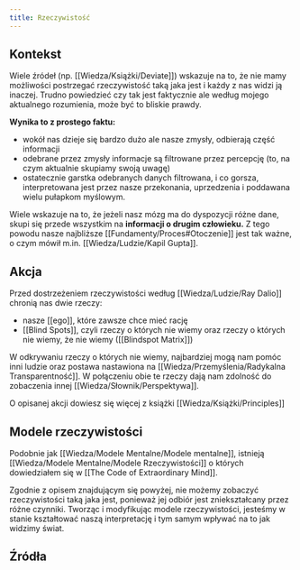```yaml
---
title: Rzeczywistość
---
```


## Kontekst
Wiele źródeł (np. [[Wiedza/Książki/Deviate]]) wskazuje na to, że nie mamy możliwości postrzegać rzeczywistość taką jaka jest i każdy z nas widzi ją inaczej. Trudno powiedzieć czy tak jest faktycznie ale według mojego aktualnego rozumienia, może być to bliskie prawdy. 

**Wynika to z prostego faktu:** 
- wokół nas dzieje się bardzo dużo ale nasze zmysły, odbierają część informacji
- odebrane przez zmysły informacje są filtrowane przez percepcję (to, na czym aktualnie skupiamy swoją uwagę)
- ostatecznie garstka odebranych danych filtrowana, i co gorsza, interpretowana jest przez nasze przekonania, uprzedzenia i poddawana wielu pułapkom myślowym.

Wiele wskazuje na to, że jeżeli nasz mózg ma do dyspozycji różne dane, skupi się przede wszystkim na **informacji o drugim człowieku.** Z tego powodu nasze najbliższe [[Fundamenty/Proces#Otoczenie]] jest tak ważne, o czym mówił m.in. [[Wiedza/Ludzie/Kapil Gupta]]. 

## Akcja
Przed dostrzeżeniem rzeczywistości według [[Wiedza/Ludzie/Ray Dalio]] chronią nas dwie rzeczy: 
- nasze [[ego]], które zawsze chce mieć rację
- [[Blind Spots]], czyli rzeczy o których nie wiemy oraz rzeczy o których nie wiemy, że nie wiemy ([[Blindspot Matrix]])

W odkrywaniu rzeczy o których nie wiemy, najbardziej mogą nam pomóc inni ludzie oraz postawa nastawiona na [[Wiedza/Przemyślenia/Radykalna Transparentność]]. W połączeniu obie te rzeczy dają nam zdolność do zobaczenia innej [[Wiedza/Słownik/Perspektywa]].

O opisanej akcji dowiesz się więcej z książki [[Wiedza/Książki/Principles]]

## Modele rzeczywistości 
Podobnie jak [[Wiedza/Modele Mentalne/Modele mentalne]], istnieją [[Wiedza/Modele Mentalne/Modele Rzeczywistości]] o których dowiedziałem się w [[The Code of Extraordinary Mind]]. 

Zgodnie z opisem znajdującym się powyżej, nie możemy zobaczyć rzeczywistości taką jaka jest, ponieważ jej odbiór jest zniekształcany przez różne czynniki. Tworząc i modyfikując modele rzeczywistości, jesteśmy w stanie kształtować naszą interpretację i tym samym wpływać na to jak widzimy świat. 

## Źródła